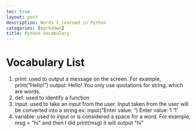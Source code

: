 ```yaml
---
toc: true
layout: post
description: Words I learned in Python
categories: [markdown]
title: Python Vocabulary
---
```


# Vocabulary List

<ol>
  <li>print: used to output a message on the screen. For example, print(“Hello!”) output: Hello! You only use quotations for string, which are words.</li>
  <li>def: used to identify a function</li>
  <li>input: used to take an input from the user. Input taken from the user will be converted into a string ex: input(“Enter value: “) Enter value: 1 ‘1’</li>
  <li>variable: used to input or is considered a space for a word. For example, msg = "hi" and then I did print(msg) it will output "hi"</li>
</ol>

